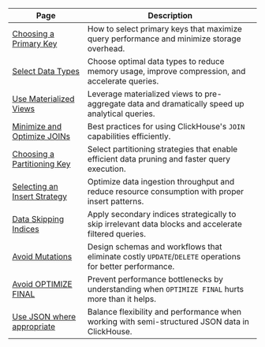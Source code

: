 | Page                                                                                 | Description                                                                                             |
|--------------------------------------------------------------------------------------|---------------------------------------------------------------------------------------------------------|
| [Choosing a Primary Key](/best-practices/choosing-a-primary-key)                     | How to select primary keys that maximize query performance and minimize storage overhead.               |
| [Select Data Types](/best-practices/select-data-types)                               | Choose optimal data types to reduce memory usage, improve compression, and accelerate queries.          |
| [Use Materialized Views](/best-practices/use-materialized-views)                     | Leverage materialized views to pre-aggregate data and dramatically speed up analytical queries.         |
| [Minimize and Optimize JOINs](/best-practices/minimize-optimize-joins)               | Best practices for using ClickHouse's `JOIN` capabilities efficiently.                                  |
| [Choosing a Partitioning Key](/best-practices/choosing-a-partitioning-key)           | Select partitioning strategies that enable efficient data pruning and faster query execution.           |
| [Selecting an Insert Strategy](/best-practices/selecting-an-insert-strategy)         | Optimize data ingestion throughput and reduce resource consumption with proper insert patterns.         |
| [Data Skipping Indices](/best-practices/use-data-skipping-indices-where-appropriate) | Apply secondary indices strategically to skip irrelevant data blocks and accelerate filtered queries.   |
| [Avoid Mutations](/best-practices/avoid-mutations)                                   | Design schemas and workflows that eliminate costly `UPDATE`/`DELETE` operations for better performance. |
| [Avoid OPTIMIZE FINAL](/best-practices/avoid-optimize-final)                         | Prevent performance bottlenecks by understanding when `OPTIMIZE FINAL` hurts more than it helps.        |
| [Use JSON where appropriate](/best-practices/use-json-where-appropriate)             | Balance flexibility and performance when working with semi-structured JSON data in ClickHouse.          |